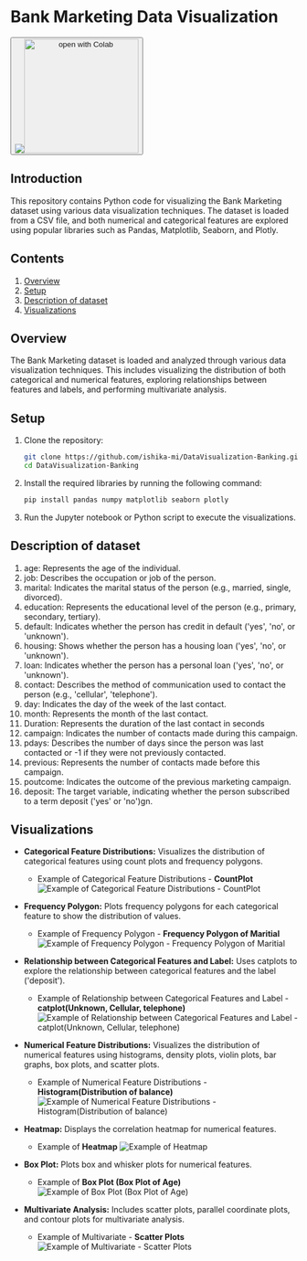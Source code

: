 # Bank Marketing Data Visualization

<div align="left"><button><a href="https://colab.research.google.com/github/QuantEcon/workshop.africa-july2023/blob/main/day01/exercise_set_1.ipynb"><img src="https://colab.research.google.com/assets/colab-badge.svg" heght="20px"/><img
  alt="open with Colab" width="200px"/></a></button></div>

## Introduction

This repository contains Python code for visualizing the Bank Marketing dataset using various data visualization techniques. The dataset is loaded from a CSV file, and both numerical and categorical features are explored using popular libraries such as Pandas, Matplotlib, Seaborn, and Plotly.

## Contents

1. [Overview](#overview)
2. [Setup](#setup)
3. [Description of dataset](#description-of-dataset)
4. [Visualizations](#visualizations)

## Overview

The Bank Marketing dataset is loaded and analyzed through various data visualization techniques. This includes visualizing the distribution of both categorical and numerical features, exploring relationships between features and labels, and performing multivariate analysis.

## Setup

1. Clone the repository:
    ```bash
    git clone https://github.com/ishika-mi/DataVisualization-Banking.git
    cd DataVisualization-Banking
2. Install the required libraries by running the following command:

   ```bash
   pip install pandas numpy matplotlib seaborn plotly
3. Run the Jupyter notebook or Python script to execute the visualizations.

## Description of dataset

1. age: Represents the age of the individual.
2. job: Describes the occupation or job of the person.
3. marital: Indicates the marital status of the person (e.g., married, single, divorced).
4. education: Represents the educational level of the person (e.g., primary, secondary, tertiary).
5. default: Indicates whether the person has credit in default ('yes', 'no', or 'unknown').
6. housing: Shows whether the person has a housing loan ('yes', 'no', or 'unknown').
7. loan: Indicates whether the person has a personal loan ('yes', 'no', or 'unknown').
8. contact: Describes the method of communication used to contact the person (e.g., 'cellular', 'telephone').
9. day: Indicates the day of the week of the last contact.
10. month: Represents the month of the last contact.
11. Duration: Represents the duration of the last contact in seconds
12. campaign: Indicates the number of contacts made during this campaign.
13. pdays: Describes the number of days since the person was last contacted or -1 if they were not previously contacted.
14. previous: Represents the number of contacts made before this campaign.
15. poutcome: Indicates the outcome of the previous marketing campaign.
16. deposit: The target variable, indicating whether the person subscribed to a term deposit ('yes' or 'no')gn.

## Visualizations
- **Categorical Feature Distributions:** 
Visualizes the distribution of categorical features using count plots and frequency polygons.
    - Example of Categorical Feature Distributions - **CountPlot**
        ![Example of Categorical Feature Distributions - CountPlot](count_plot.png)

- **Frequency Polygon:** 
Plots frequency polygons for each categorical feature to show the distribution of values.
    - Example of Frequency Polygon - **Frequency Polygon of Maritial**
        ![Example of Frequency Polygon - Frequency Polygon of Maritial](frequency_pol.png)

- **Relationship between Categorical Features and Label:** 
Uses catplots to explore the relationship between categorical features and the label ('deposit').
    - Example of Relationship between Categorical Features and Label - **catplot(Unknown, Cellular, telephone)**
        ![Example of Relationship between Categorical Features and Label - catplot(Unknown, Cellular, telephone)](catplots.png)

- **Numerical Feature Distributions:** 
Visualizes the distribution of numerical features using histograms, density plots, violin plots, bar graphs, box plots, and scatter plots.
    - Example of Numerical Feature Distributions - **Histogram(Distribution of balance)**
        ![Example of Numerical Feature Distributions - Histogram(Distribution of balance)](histogram.png)

- **Heatmap:** 
Displays the correlation heatmap for numerical features.
    - Example of **Heatmap**
        ![Example of Heatmap](heatmap.png)

- **Box Plot:** 
Plots box and whisker plots for numerical features.
    - Example of **Box Plot (Box Plot of Age)**
        ![Example of Box Plot (Box Plot of Age)](box_plot.png)

- **Multivariate Analysis:** 
Includes scatter plots, parallel coordinate plots, and contour plots for multivariate analysis.
    - Example of Multivariate - **Scatter Plots**
        ![Example of Multivariate - Scatter Plots](Multivariate.png)
